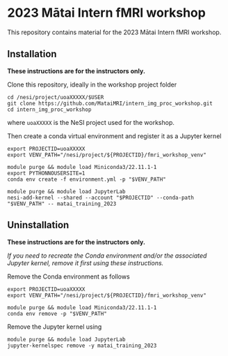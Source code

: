 # 2023 Mātai Intern fMRI workshop

This repository contains material for the 2023 Mātai Intern fMRI workshop.


## Installation

**These instructions are for the instructors only.**

Clone this repository, ideally in the workshop project folder

```
cd /nesi/project/uoaXXXXX/$USER
git clone https://github.com/MataiMRI/intern_img_proc_workshop.git
cd intern_img_proc_workshop
```

where `uoaXXXXX` is the NeSI project used for the workshop.

Then create a conda virtual environment and register it as a Jupyter kernel

```
export PROJECTID=uoaXXXXX
export VENV_PATH="/nesi/project/${PROJECTID}/fmri_workshop_venv"

module purge && module load Miniconda3/22.11.1-1
export PYTHONNOUSERSITE=1
conda env create -f environment.yml -p "$VENV_PATH"

module purge && module load JupyterLab
nesi-add-kernel --shared --account "$PROJECTID" --conda-path "$VENV_PATH" -- matai_training_2023
```


## Uninstallation

**These instructions are for the instructors only.**

*If you need to recreate the Conda environment and/or the associated Jupyter kernel, remove it first using these instructions.*

Remove the Conda environment as follows

```
export PROJECTID=uoaXXXXX
export VENV_PATH="/nesi/project/${PROJECTID}/fmri_workshop_venv"

module purge && module load Miniconda3/22.11.1-1
conda env remove -p "$VENV_PATH"
```

Remove the Jupyter kernel using

```
module purge && module load JupyterLab
jupyter-kernelspec remove -y matai_training_2023
```
